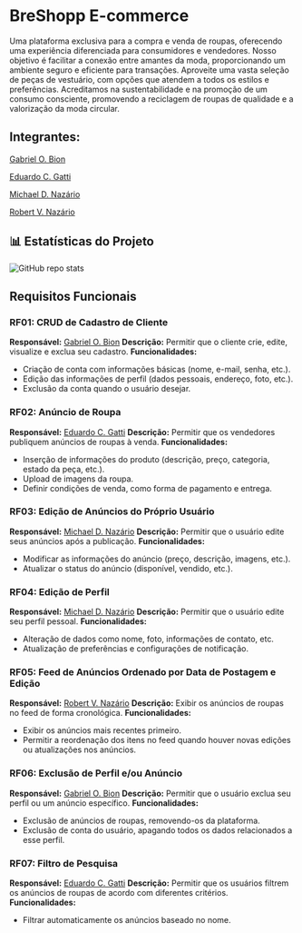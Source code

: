 # BreShopp E-commerce

Uma plataforma exclusiva para a compra e venda de roupas, oferecendo uma experiência diferenciada para consumidores e vendedores. Nosso objetivo é facilitar a conexão entre amantes da moda, proporcionando um ambiente seguro e eficiente para transações. Aproveite uma vasta seleção de peças de vestuário, com opções que atendem a todos os estilos e preferências. Acreditamos na sustentabilidade e na promoção de um consumo consciente, promovendo a reciclagem de roupas de qualidade e a valorização da moda circular.

## Integrantes:

[Gabriel O. Bion](https://github.com/bion23ouriquess)

[Eduardo C. Gatti](https://github.com/eduardgatti)

[Michael D. Nazário](https://github.com/mdnazario)

[Robert V. Nazário](https://github.com/rvnaza)

## 📊 Estatísticas do Projeto

![GitHub repo stats](https://github-readme-stats.vercel.app/api/pin/?username=InstMente&repo=BreShop-Web&theme=dark)


## Requisitos Funcionais

### RF01: CRUD de Cadastro de Cliente
**Responsável:** [Gabriel O. Bion](https://github.com/bion23ouriquess)
**Descrição:** Permitir que o cliente crie, edite, visualize e exclua seu cadastro.
**Funcionalidades:**
  - Criação de conta com informações básicas (nome, e-mail, senha, etc.).
  - Edição das informações de perfil (dados pessoais, endereço, foto, etc.).
  - Exclusão da conta quando o usuário desejar.

### RF02: Anúncio de Roupa
**Responsável:** [Eduardo C. Gatti](https://github.com/eduardgatti)
**Descrição:** Permitir que os vendedores publiquem anúncios de roupas à venda.
**Funcionalidades:**
  - Inserção de informações do produto (descrição, preço, categoria, estado da peça, etc.).
  - Upload de imagens da roupa.
  - Definir condições de venda, como forma de pagamento e entrega.

### RF03: Edição de Anúncios do Próprio Usuário
**Responsável:** [Michael D. Nazário](https://github.com/mdnazario)
**Descrição:** Permitir que o usuário edite seus anúncios após a publicação.
**Funcionalidades:**
  - Modificar as informações do anúncio (preço, descrição, imagens, etc.).
  - Atualizar o status do anúncio (disponível, vendido, etc.).

### RF04: Edição de Perfil
**Responsável:** [Michael D. Nazário](https://github.com/mdnazario)
**Descrição:** Permitir que o usuário edite seu perfil pessoal.
**Funcionalidades:**
  - Alteração de dados como nome, foto, informações de contato, etc.
  - Atualização de preferências e configurações de notificação.

### RF05: Feed de Anúncios Ordenado por Data de Postagem e Edição
**Responsável:** [Robert V. Nazário](https://github.com/rvnaza)
**Descrição:** Exibir os anúncios de roupas no feed de forma cronológica.
**Funcionalidades:**
  - Exibir os anúncios mais recentes primeiro.
  - Permitir a reordenação dos itens no feed quando houver novas edições ou atualizações nos anúncios.

### RF06: Exclusão de Perfil e/ou Anúncio
**Responsável:** [Gabriel O. Bion](https://github.com/bion23ouriquess)
**Descrição:** Permitir que o usuário exclua seu perfil ou um anúncio específico.
**Funcionalidades:**
  - Exclusão de anúncios de roupas, removendo-os da plataforma.
  - Exclusão de conta do usuário, apagando todos os dados relacionados a esse perfil.

### RF07: Filtro de Pesquisa
**Responsável:** [Eduardo C. Gatti](https://github.com/eduardgatti)
**Descrição:** Permitir que os usuários filtrem os anúncios de roupas de acordo com diferentes critérios.
**Funcionalidades:**
  - Filtrar automaticamente os anúncios baseado no nome.